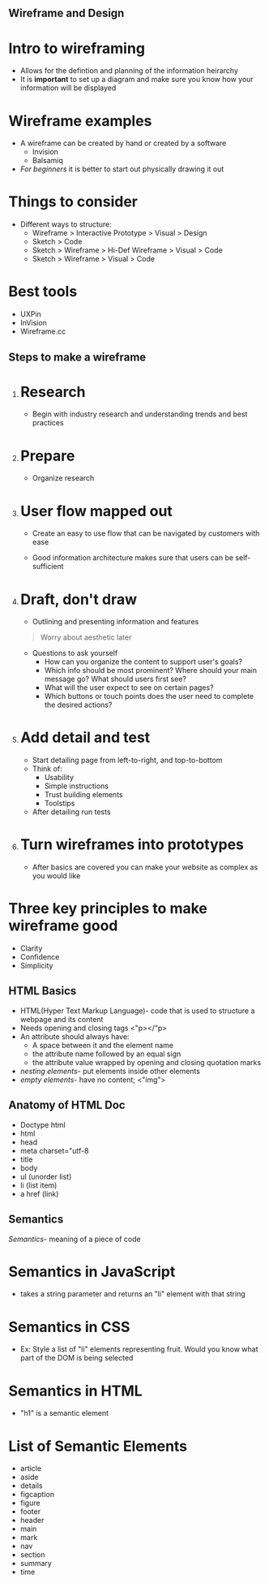 ## Wireframe and Design

# Intro to wireframing

* Allows for the defintion and planning of the information heirarchy
* It is **important** to set up a diagram and make sure you know how your information will be displayed

# Wireframe examples

* A wireframe can be created by hand or created by a software 
    - Invision
    - Balsamiq
* *For beginners* it is better to start out physically drawing it out

# Things to consider

* Different ways to structure:
    - Wireframe > Interactive Prototype > Visual > Design 
    - Sketch > Code
    - Sketch > Wireframe > Hi-Def Wireframe > Visual > Code
    - Sketch > Wireframe > Visual > Code

# Best tools

* UXPin
* InVision
* Wireframe.cc

## Steps to make a wireframe 

1. # Research

    * Begin with industry research and understanding trends and best practices

2. # Prepare

    * Organize research 

3. # User flow mapped out

    * Create an easy to use flow that can be navigated by customers with ease 

    * Good information architecture makes sure that users can be self-sufficient

4. # Draft, don't draw

    * Outlining and presenting information and features 
    >Worry about aesthetic later
    * Questions to ask yourself
        - How can you organize the content to support user's goals?
        - Which info should be most prominent? Where should your main message go? What should users first see?
        - What will the user expect to see on certain pages?
        - Which buttons or touch points does the user need to complete the desired actions?

5. # Add detail and test

    * Start detailing page from left-to-right, and top-to-bottom
    * Think of:
        - Usability 
        - Simple instructions
        - Trust building elements
        - Toolstips
    * After detailing run tests

6. # Turn wireframes into prototypes

    * After basics are covered you can make your website as complex as you would like

# Three key principles to make wireframe good

* Clarity
* Confidence 
* Simplicity

## HTML Basics

* HTML(Hyper Text Markup Language)- code that is used to structure a webpage and its content
* Needs opening and closing tags <"p></"p>
* An attribute should always have:
    - A space between it and the element name 
    - the attribute name followed by an equal sign
    - the attribute value wrapped by opening and closing quotation marks
* *nesting elements*- put elements inside other elements
* *empty elements*- have no content; <"img">

## Anatomy of HTML Doc

* Doctype html
* html
* head
* meta charset="utf-8
* title 
* body
* ul (unorder list)
* li (list item)
* a href (link)

## Semantics

*Semantics*- meaning of a piece of code

# Semantics in JavaScript

- takes a string parameter and returns an "li" element with that string

# Semantics in CSS

- Ex: Style a list of "li" elements representing fruit. Would you know what part of the DOM is being selected 

# Semantics in HTML 

- "h1" is a semantic element 

# List of Semantic Elements

* article
* aside
* details
* figcaption
* figure
* footer
* header
* main
* mark
* nav 
* section 
* summary 
* time